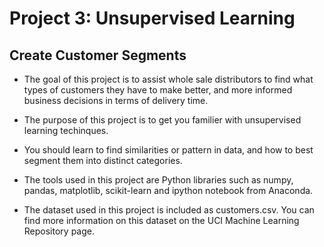 # Project 3: Unsupervised Learning
## Create Customer Segments

- The goal of this project is to assist whole sale distributors to find what types of customers they have to make better, and more informed business decisions in terms of delivery time.

- The purpose of this project is to get you familier with unsupervised learning techinques.

- You should learn to find similarities or pattern in data, and how to best segment them into distinct categories.

- The tools used in this project are Python libraries such as numpy, pandas, matplotlib, scikit-learn and ipython notebook from Anaconda.

- The dataset used in this project is included as customers.csv. You can find more information on this dataset on the UCI Machine Learning Repository page.

